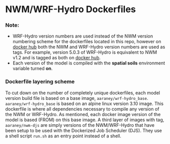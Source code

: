 # NWM/WRF-Hydro Dockerfiles

### Note: 
- WRF-Hydro version numbers are used instead of the NWM version numbering scheme for the dockerfiles
located in this repo, however on [docker hub](hub.docker.com/u/aaraney) both the NWM and WRF-Hydro
version numbers are used as tags. For example, version 5.0.3 of WRF-Hydro is equivalent to NWM v1.2
and is tagged as both on [docker hub](hub.docker.com/u/aaraney).
- Each version of the model is compiled with the **spatial soils** environment variable turned **on**.

### Dockerfile layering scheme
To cut down on the number of completely unique dockerfiles, each model version
build file is based on a base image, `aaraney/wrf-hydro_base`. `aaraney/wrf-hydro_base` is based on an alpine
linux version 3.10 image. This dockerfile is where all dependencies necessary to compile any version of the NWM or
WRF-Hydro. As mentioned, each docker image version of the model is based (FROM) on this base image.
A third layer of images with tag, `aaraney/nwm-djs` are simply versions of the NWM/WRF-Hydro that have been setup to
be used with the Dockerized Job Scheduler (DJS). They use a shell script `run.sh` as an entry point
instead of a shell.
